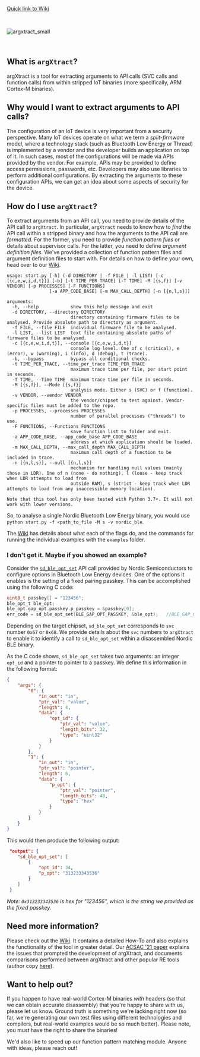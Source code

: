 [Quick link to Wiki](https://github.com/projectbtle/argXtract/wiki)


<br>

![argxtract_small](https://user-images.githubusercontent.com/29951305/103458078-9928f580-4cfc-11eb-8b3a-de2ed9bf490a.png)

<br>

## What is `argXtract`?
argXtract is a tool for extracting arguments to API calls (SVC calls and function calls) from within stripped IoT binaries (more specifically, ARM Cortex-M binaries). 

## Why would I want to extract arguments to API calls?
The configuration of an IoT device is very important from a security perspective. Many IoT devices operate on what we term a _split-firmware_ model, where a technology stack (such as Bluetooth Low Energy or Thread) is implemented by a vendor and the developer builds an application on top of it. In such cases, most of the configurations will be made via APIs provided by the vendor. For example, APIs may be provided to define access permissions, passwords, etc. Developers may also use libraries to perform additional configurations. By extracting the arguments to these configuration APIs, we can get an idea about some aspects of security for the device.

## How do I use `argXtract`?
To extract arguments from an API call, you need to provide details of the API call to `argXtract`. In particular, `argXtract` needs to know how to _find_ the API call within a stripped binary and how the arguments to the API call are _formatted_. For the former, you need to provide _function pattern files_ or details about supervisor calls. For the latter, you need to define _argument definition files_. We've provided a collection of function pattern files and argument definition files to start with. For details on how to define your own, head over to our [Wiki](https://github.com/projectbtle/argXtract/wiki).

```
usage: start.py [-h] (-d DIRECTORY | -f FILE | -l LIST) [-c [{c,e,w,i,d,t}]] [-b] [-t TIME_PER_TRACE] [-T TIME] -M [{s,f}] [-v VENDOR] [-p PROCESSES] [-F FUNCTIONS]
                [-a APP_CODE_BASE] [-m MAX_CALL_DEPTH] [-n [{n,l,s}]]
                
arguments:
  -h, --help            show this help message and exit
  -d DIRECTORY, --directory DIRECTORY
                        directory containing firmware files to be analysed. Provide absolute path to directory as argument.
  -f FILE, --file FILE  individual firmware file to be analysed.
  -l LIST, --list LIST  text file containing absolute paths of firmware files to be analysed.
  -c [{c,e,w,i,d,t}], --console [{c,e,w,i,d,t}]
                        console log level. One of c (critical), e (error), w (warning), i (info), d (debug), t (trace).
  -b, --bypass          bypass all conditional checks.
  -t TIME_PER_TRACE, --time_per_trace TIME_PER_TRACE
                        maximum trace time per file, per start point in seconds.
  -T TIME, --Time TIME  maximum trace time per file in seconds.
  -M [{s,f}], --Mode [{s,f}]
                        analysis mode. Either s (SVC) or f (function).
  -v VENDOR, --vendor VENDOR
                        the vendor/chipset to test against. Vendor-specific files must be added to the repo.
  -p PROCESSES, --processes PROCESSES
                        number of parallel processes ("threads") to use.
  -F FUNCTIONS, --Functions FUNCTIONS
                        save function list to folder and exit.
  -a APP_CODE_BASE, --app_code_base APP_CODE_BASE
                        address at which application should be loaded.
  -m MAX_CALL_DEPTH, --max_call_depth MAX_CALL_DEPTH
                        maximum call depth of a function to be included in trace.
  -n [{n,l,s}], --null [{n,l,s}]
                        mechanism for handling null values (mainly those in LDR). One of n (none - do nothing), l (loose - keep track when LDR attempts to load from
                        outside RAM), s (strict - keep track when LDR attempts to load from any inaccessible memory location).

Note that this tool has only been tested with Python 3.7+. It will not work with lower versions.
```

So, to analyse a single Nordic Bluetooth Low Energy binary, you would use `python start.py -f <path_to_file -M s -v nordic_ble`.

The [Wiki](https://github.com/projectbtle/argXtract/wiki) has details about what each of the flags do, and the commands for running the individual examples with the `examples` folder.


### I don't get it. Maybe if you showed an example?
Consider the [`sd_ble_opt_set`](https://infocenter.nordicsemi.com/index.jsp?topic=%2Fcom.nordic.infocenter.s132.api.v5.0.0%2Fgroup___b_l_e___c_o_m_m_o_n___f_u_n_c_t_i_o_n_s.html) API call provided by Nordic Semiconductors to configure options in Bluetooth Low Energy devices. One of the options it enables is the setting of a fixed pairing passkey. This can be accomplished using the following C code:
```c
uint8_t passkey[] = "123456"; 
ble_opt_t ble_opt; 
ble_opt.gap_opt.passkey.p_passkey = &passkey[0]; 
err_code = sd_ble_opt_set(BLE_GAP_OPT_PASSKEY, &ble_opt);   //BLE_GAP_OPT_PASSKEY = 34
```


Depending on the target chipset, `sd_ble_opt_set` corresponds to `svc` number `0x67` or `0x68`. We provide details about the `svc` numbers to `argXtract` to enable it to identify a call to `sd_ble_opt_set` within a disassembled Nordic BLE binary. 

As the C code shows, `sd_ble_opt_set` takes two arguments: an integer `opt_id` and a pointer to pointer to a passkey. We define this information in the following format:
```json
{
    "args": {
        "0": {
            "in_out": "in",
            "ptr_val": "value",
            "length": 4,
            "data": {
                "opt_id": {
                    "ptr_val": "value",
                    "length_bits": 32,
                    "type": "uint32"
                }
            }
        },
        "1": {
            "in_out": "in",
            "ptr_val": "pointer",
            "length": 6,
            "data": {
                "p_opt": {
                    "ptr_val": "pointer",
                    "length_bits": 48,
                    "type": "hex"
                }
            }
        }
    }
}
```

This would then produce the following output:
```json
 "output": {
    "sd_ble_opt_set": [
        {
            "opt_id": 34,
            "p_opt": "313233343536"
        }
    ]
 }
```
*Note: `0x313233343536` is hex for "123456", which is the string we provided as the fixed passkey.*

## Need more information?
Please check out the [Wiki](https://github.com/projectbtle/argXtract/wiki). It contains a detailed How-To and also explains the functionality of the tool in greater detail. Our [ACSAC '21 paper](https://dl.acm.org/doi/abs/10.1145/3485832.3488007) explains the issues that prompted the development of argXtract, and documents comparisons performed between argXtract and other popular RE tools (author copy [here](https://pure.royalholloway.ac.uk/portal/files/43253473/Deriving_IoT_Security_Configurations_via_Automated_Static_Analysis_of_Stripped_ARM_Binaries.pdf)).

## Want to help out?
If you happen to have real-world Cortex-M binaries *with* headers (so that we can obtain accurate disassembly) that you're happy to share with us, please let us know. Ground truth is something we're lacking right now (so far, we're generating our own test files using different technologies and compilers, but real-world examples would be so much better). Please note, you must have the right to share the binaries! 

We'd also like to speed up our function pattern matching module. Anyone with ideas, please reach out!
